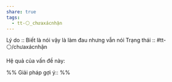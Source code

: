 ```yaml
---
share: true
tags:
  - tt-⚪_chưaxácnhận
---
```


Lý do :: Biết là nói vậy là làm đau nhưng vẫn nói
Trạng thái :: #tt-⚪/chưaxácnhận

Hệ quả của vấn đề này:


%%
Giải pháp gợi ý:: 
%%

